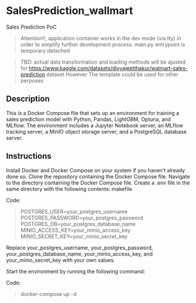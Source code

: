 # SalesPrediction_wallmart
Sales Prediction PoC 


> Attention!!, application container works in the dev mode (via tty) in order to simplify further development process. main.py entrypoint is temporary detached



>TBD: actual data transformation and 
loading methods will be ajusted for 
https://www.kaggle.com/datasets/divyajeetthakur/walmart-sales-prediction
dataset
However The template could be used for other perposes


## Description

This is a Docker Compose file that sets up an environment for training a sales prediction model with Python, Pandas, LightGBM, Optuna, and MLflow. The environment includes a Jupyter Notebook server, an MLflow tracking server, a MinIO object storage server, and a PostgreSQL database server.

## Instructions

Install Docker and Docker Compose on your system if you haven't already done so.
Clone the repository containing the Docker Compose file.
Navigate to the directory containing the Docker Compose file.
Create a .env file in the same directory with the following contents:
makefile

Code:
>POSTGRES_USER=your_postgres_username
>POSTGRES_PASSWORD=your_postgres_password
>POSTGRES_DB=your_postgres_database_name
>MINIO_ACCESS_KEY=your_minio_access_key
>MINIO_SECRET_KEY=your_minio_secret_key

Replace your_postgres_username, your_postgres_password, your_postgres_database_name, your_minio_access_key, and your_minio_secret_key with your own values.

Start the environment by running the following command:

Code:
>docker-compose up -d


